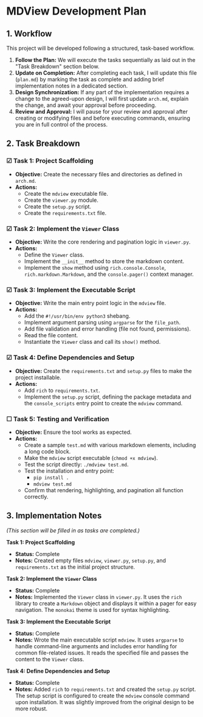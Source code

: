 # MDView Development Plan

## 1. Workflow

This project will be developed following a structured, task-based workflow. 

1.  **Follow the Plan:** We will execute the tasks sequentially as laid out in the "Task Breakdown" section below.
2.  **Update on Completion:** After completing each task, I will update this file (`plan.md`) by marking the task as complete and adding brief implementation notes in a dedicated section.
3.  **Design Synchronization:** If any part of the implementation requires a change to the agreed-upon design, I will first update `arch.md`, explain the change, and await your approval before proceeding.
4.  **Review and Approval:** I will pause for your review and approval after creating or modifying files and before executing commands, ensuring you are in full control of the process.

## 2. Task Breakdown

### ☑ Task 1: Project Scaffolding

*   **Objective:** Create the necessary files and directories as defined in `arch.md`.
*   **Actions:**
    *   Create the `mdview` executable file.
    *   Create the `viewer.py` module.
    *   Create the `setup.py` script.
    *   Create the `requirements.txt` file.

### ☑ Task 2: Implement the `Viewer` Class

*   **Objective:** Write the core rendering and pagination logic in `viewer.py`.
*   **Actions:**
    *   Define the `Viewer` class.
    *   Implement the `__init__` method to store the markdown content.
    *   Implement the `show` method using `rich.console.Console`, `rich.markdown.Markdown`, and the `console.pager()` context manager.

### ☑ Task 3: Implement the Executable Script

*   **Objective:** Write the main entry point logic in the `mdview` file.
*   **Actions:**
    *   Add the `#!/usr/bin/env python3` shebang.
    *   Implement argument parsing using `argparse` for the `file_path`.
    *   Add file validation and error handling (file not found, permissions).
    *   Read the file content.
    *   Instantiate the `Viewer` class and call its `show()` method.

### ☑ Task 4: Define Dependencies and Setup

*   **Objective:** Create the `requirements.txt` and `setup.py` files to make the project installable.
*   **Actions:**
    *   Add `rich` to `requirements.txt`.
    *   Implement the `setup.py` script, defining the package metadata and the `console_scripts` entry point to create the `mdview` command.

### ☐ Task 5: Testing and Verification

*   **Objective:** Ensure the tool works as expected.
*   **Actions:**
    *   Create a sample `test.md` with various markdown elements, including a long code block.
    *   Make the `mdview` script executable (`chmod +x mdview`).
    *   Test the script directly: `./mdview test.md`.
    *   Test the installation and entry point:
        *   `pip install .`
        *   `mdview test.md`
    *   Confirm that rendering, highlighting, and pagination all function correctly.

## 3. Implementation Notes

*(This section will be filled in as tasks are completed.)*

**Task 1: Project Scaffolding**
*   **Status:** Complete
*   **Notes:** Created empty files `mdview`, `viewer.py`, `setup.py`, and `requirements.txt` as the initial project structure.

**Task 2: Implement the `Viewer` Class**
*   **Status:** Complete
*   **Notes:** Implemented the `Viewer` class in `viewer.py`. It uses the `rich` library to create a `Markdown` object and displays it within a pager for easy navigation. The `monokai` theme is used for syntax highlighting.

**Task 3: Implement the Executable Script**
*   **Status:** Complete
*   **Notes:** Wrote the main executable script `mdview`. It uses `argparse` to handle command-line arguments and includes error handling for common file-related issues. It reads the specified file and passes the content to the `Viewer` class.

**Task 4: Define Dependencies and Setup**
*   **Status:** Complete
*   **Notes:** Added `rich` to `requirements.txt` and created the `setup.py` script. The setup script is configured to create the `mdview` console command upon installation. It was slightly improved from the original design to be more robust.
